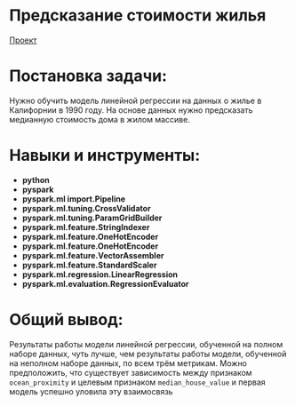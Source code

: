 # Предсказание стоимости жилья
[Проект](Яндекс.Практикум%20Проект%20№10%20Предсказание%20стоимости%20жилья.ipynb)  
# Постановка задачи:    
Нужно обучить модель линейной регрессии на данных о жилье в Калифорнии в 1990 году. На основе данных нужно предсказать медианную стоимость дома в жилом массиве.
# Навыки и инструменты:  
* **python**
* **pyspark**
* **pyspark.ml import.Pipeline**
* **pyspark.ml.tuning.CrossValidator**
* **pyspark.ml.tuning.ParamGridBuilder**
* **pyspark.ml.feature.StringIndexer**
* **pyspark.ml.feature.OneHotEncoder**
* **pyspark.ml.feature.OneHotEncoder**
* **pyspark.ml.feature.VectorAssembler**
* **pyspark.ml.feature.StandardScaler**
* **pyspark.ml.regression.LinearRegression**
* **pyspark.ml.evaluation.RegressionEvaluator**
# Общий вывод:
Результаты работы модели линейной регрессии, обученной на полном наборе данных, чуть лучше, чем результаты работы модели, обученной на неполном наборе данных, по всем трём метрикам. Можно предположить, что существует зависимость между признаком `ocean_proximity` и целевым признаком `median_house_value` и первая модель успешно уловила эту взаимосвязь